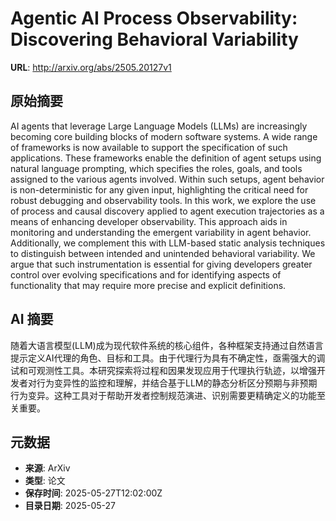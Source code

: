 # Agentic AI Process Observability: Discovering Behavioral Variability

**URL**: http://arxiv.org/abs/2505.20127v1

## 原始摘要

AI agents that leverage Large Language Models (LLMs) are increasingly
becoming core building blocks of modern software systems. A wide range of
frameworks is now available to support the specification of such applications.
These frameworks enable the definition of agent setups using natural language
prompting, which specifies the roles, goals, and tools assigned to the various
agents involved. Within such setups, agent behavior is non-deterministic for
any given input, highlighting the critical need for robust debugging and
observability tools. In this work, we explore the use of process and causal
discovery applied to agent execution trajectories as a means of enhancing
developer observability. This approach aids in monitoring and understanding the
emergent variability in agent behavior. Additionally, we complement this with
LLM-based static analysis techniques to distinguish between intended and
unintended behavioral variability. We argue that such instrumentation is
essential for giving developers greater control over evolving specifications
and for identifying aspects of functionality that may require more precise and
explicit definitions.


## AI 摘要

随着大语言模型(LLM)成为现代软件系统的核心组件，各种框架支持通过自然语言提示定义AI代理的角色、目标和工具。由于代理行为具有不确定性，亟需强大的调试和可观测性工具。本研究探索将过程和因果发现应用于代理执行轨迹，以增强开发者对行为变异性的监控和理解，并结合基于LLM的静态分析区分预期与非预期行为变异。这种工具对于帮助开发者控制规范演进、识别需要更精确定义的功能至关重要。

## 元数据

- **来源**: ArXiv
- **类型**: 论文
- **保存时间**: 2025-05-27T12:02:00Z
- **目录日期**: 2025-05-27
